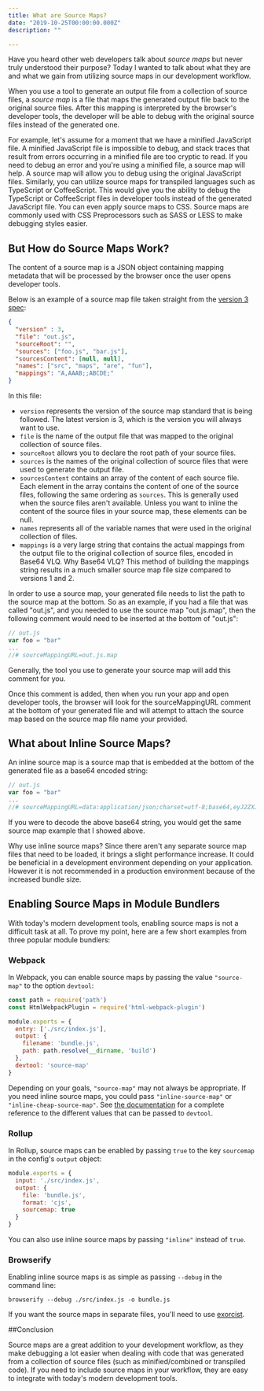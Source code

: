 ```yaml
---
title: What are Source Maps?
date: "2019-10-25T00:00:00.000Z"
description: ""

---
```


Have you heard other web developers talk about *source maps* but never truly understood their purpose? Today I wanted to talk about what they are and what we gain from utilizing source maps in our development workflow.

When you use a tool to generate an output file from a collection of source files, a *source map* is a file that maps the generated output file back to the original source files. After this mapping is interpreted by the browser's developer tools, the developer will be able to debug with the original source files instead of the generated one.

For example, let's assume for a moment that we have a minified JavaScript file. A minified JavaScript file is impossible to debug, and stack traces that result from errors occurring in a minified file are too cryptic to read. If you need to debug an error and you're using a minified file, a source map will help. A source map will allow you to debug using the original JavaScript files. Similarly, you can utilize source maps for transpiled languages such as TypeScript or CoffeeScript. This would give you the ability to debug the TypeScript or CoffeeScript files in developer tools instead of the generated JavaScript file. You can even apply source maps to CSS. Source maps are commonly used with CSS Preprocessors such as SASS or LESS to make debugging styles easier.

## But How do Source Maps Work?

The content of a source map is a JSON object containing mapping metadata that will be processed by the browser once the user opens developer tools.

Below is an example of a source map file taken straight from the [version 3 spec](https://sourcemaps.info/spec.html):

```json
{
  "version" : 3,
  "file": "out.js",
  "sourceRoot": "",
  "sources": ["foo.js", "bar.js"],
  "sourcesContent": [null, null],
  "names": ["src", "maps", "are", "fun"],
  "mappings": "A,AAAB;;ABCDE;"
}
```

In this file:

* `version` represents the version of the source map standard that is being followed. The latest version is 3, which is the version you will always want to use.
* `file` is the name of the output file that was mapped to the original collection of source files.
* `sourceRoot` allows you to declare the root path of your source files.
* `sources` is the names of the original collection of source files that were used to generate the output file.
* `sourcesContent` contains an array of the content of each source file. Each element in the array contains the content of one of the source files, following the same ordering as `sources`. This is generally used when the source files aren't available. Unless you want to inline the content of the source files in your source map, these elements can be null.
* `names` represents all of the variable names that were used in the original collection of files.
* `mappings` is a very large string that contains the actual mappings from the output file to the original collection of source files, encoded in Base64 VLQ. Why Base64 VLQ? This method of building the mappings string results in a much smaller source map file size compared to versions 1 and 2.

In order to use a source map, your generated file needs to list the path to the source map at the bottom. So as an example, if you had a file that was called "out.js", and you needed to use the source map "out.js.map", then the following comment would need to be inserted at the bottom of "out.js":

```Javascript
// out.js
var foo = "bar"
...
//# sourceMappingURL=out.js.map
```

Generally, the tool you use to generate your source map will add this comment for you. 

Once this comment is added, then when you run your app and open developer tools, the browser will look for the sourceMappingURL comment at the bottom of your generated file and will attempt to attach the source map based on the source map file name your provided.

## What about Inline Source Maps?

An inline source map is a source map that is embedded at the bottom of the generated file as a base64 encoded string:

```javascript
// out.js
var foo = "bar"
...
//# sourceMappingURL=data:application/json;charset=utf-8;base64,eyJ2ZXJzaW9uIjozLCJmaWxlIjoib3V0LmpzIiwic291cmNlUm9vdCI6IiIsInNvdXJjZXMiOlsiZm9vLmpzIiwiYmFyLmpzIl0sInNvdXJjZXNDb250ZW50IjpbbnVsbCwgbnVsbF0sIm5hbWVzIjpbInNyYyIsIm1hcHMiLCJhcmUiLCJmdW4iXSwibWFwcGluZ3MiOiJBLEFBQUI7O0FCQ0RFOyJ9
```

If you were to decode the above base64 string, you would get the same source map example that I showed above.

Why use inline source maps? Since there aren't any separate source map files that need to be loaded, it brings a slight performance increase. It could be beneficial in a development environment depending on your application. However it is not recommended in a production environment because of the increased bundle size.

## Enabling Source Maps in Module Bundlers

With today's modern development tools, enabling source maps is not a difficult task at all. To prove my point, here are a few short examples from three popular module bundlers:

### Webpack

In Webpack, you can enable source maps by passing the value `"source-map"` to the option `devtool`:

```javascript
const path = require('path')
const HtmlWebpackPlugin = require('html-webpack-plugin')

module.exports = {
  entry: ['./src/index.js'],
  output: {
    filename: 'bundle.js',
    path: path.resolve(__dirname, 'build')
  },
  devtool: 'source-map'
}
```

Depending on your goals, `"source-map"` may not always be appropriate. If you need inline source maps, you could pass `"inline-source-map"` or `"inline-cheap-source-map"`.  See [the documentation](https://webpack.js.org/configuration/devtool/) for a complete reference to the different values that can be passed to `devtool`.

### Rollup

In Rollup, source maps can be enabled by passing `true` to the key `sourcemap` in the config's `output` object:

```javascript
module.exports = {
  input: './src/index.js',
  output: {
    file: 'bundle.js',
    format: 'cjs',
    sourcemap: true
  }
}
```

You can also use inline source maps by passing `"inline"` instead of `true`.

### Browserify

Enabling inline source maps is as simple as passing `--debug` in the command line:

```shell
browserify --debug ./src/index.js -o bundle.js
```

If you want the source maps in separate files, you'll need to use [exorcist](https://github.com/thlorenz/exorcist).

##Conclusion

Source maps are a great addition to your development workflow, as they make debugging a lot easier when dealing with code that was generated from a collection of source files (such as minified/combined or transpiled code). If you need to include source maps in your workflow, they are easy to integrate with today's modern development tools.
